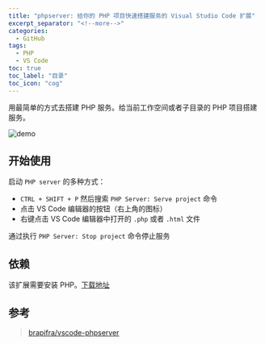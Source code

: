 ```yaml
---
title: "phpserver: 给你的 PHP 项目快速搭建服务的 Visual Studio Code 扩展"
excerpt_separator: "<!--more-->"
categories:
  - GitHub
tags:
  - PHP
  - VS Code
toc: true
toc_label: "目录"
toc_icon: "cog"
---
```


用最简单的方式去搭建 PHP 服务。给当前工作空间或者子目录的 PHP 项目搭建服务。

<!--more-->

![demo](https://i.loli.net/2021/06/22/dUbfKkSgDGO3eTa.gif)

## 开始使用
启动 `PHP server` 的多种方式：

- `CTRL + SHIFT + P` 然后搜索 `PHP Server: Serve project` 命令
- 点击 VS Code 编辑器的按钮（右上角的图标）
- 右键点击 VS Code 编辑器中打开的 `.php` 或者 `.html` 文件

通过执行 `PHP Server: Stop project` 命令停止服务

## 依赖

该扩展需要安装 PHP。[下载地址](https://www.php.net/downloads.php)

## 参考
> [brapifra/vscode-phpserver](https://github.com/brapifra/vscode-phpserver)
